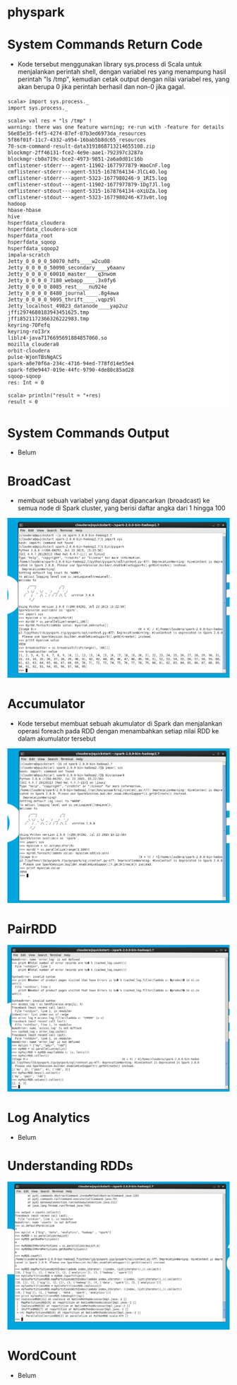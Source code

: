 # physpark

# System Commands Return Code
  - Kode tersebut menggunakan library sys.process di Scala untuk menjalankan perintah shell, dengan variabel res yang menampung hasil perintah "ls /tmp", kemudian cetak output dengan nilai variabel res, yang akan berupa 0 jika perintah berhasil dan non-0 jika gagal.
  
![images]( images/Executing_system.png )

# System Commands Output

- Belum

# BroadCast
  - membuat sebuah variabel yang dapat dipancarkan (broadcast) ke semua node di Spark cluster, yang berisi daftar angka dari 1 hingga 100

![images]( images/BroadCast.png )

# Accumulator
  - Kode tersebut membuat sebuah akumulator di Spark dan menjalankan operasi foreach pada RDD dengan menambahkan setiap nilai RDD ke dalam akumulator tersebut
  
![images]( images/Accumulator.png )

# PairRDD

![images]( images/PairRDD.png )

# Log Analytics

- Belum

# Understanding RDDs

![images]( images/UnderstandingRDD.png )

# WordCount

- Belum

